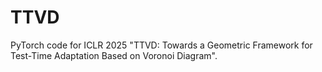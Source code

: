 # TTVD
PyTorch code for ICLR 2025 "TTVD: Towards a Geometric Framework for Test-Time Adaptation Based on Voronoi Diagram".
